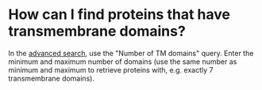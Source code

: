 # How can I find proteins that have transmembrane domains?
<!-- pombase_categories: Finding data -->

In the [advanced search](/query), use the "Number of TM domains"
query. Enter the minimum and maximum number of domains (use the same
number as minimum and maximum to retrieve proteins with, e.g. exactly
7 transmembrane domains).

<!--
Example query: [Genes whose products have 7 transmembrane domains](/spombe/query/builder?filter=37&value=%5B%7B%22param%22:%7B%22filter_1%22:%7B%22filter%22:%226%22,%22query_1%22:%227%22,%22query_2%22:%227%22%7D%7D,%22filter_count%22:%221%22%7D%5D) 
-->
